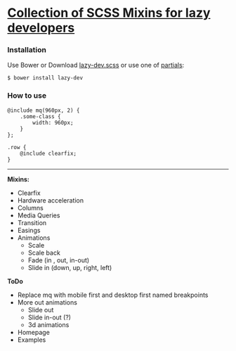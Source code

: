 # [Collection of SCSS Mixins for lazy developers](http://akurganow.ru/lazy-dev)

### Installation

Use Bower or Download [lazy-dev.scss](https://raw.githubusercontent.com/Akurganow/Lazy-Dev/master/lazy-dev.scss) or use one of [partials](https://github.com/Akurganow/Lazy-Dev/tree/master/partials):

```
$ bower install lazy-dev
```

### How to use

```
@include mq(960px, 2) {
    .some-class {
        width: 960px;
    }
};

.row {
    @include clearfix;
}
```

--------

**Mixins:**

- Clearfix
- Hardware acceleration
- Columns
- Media Queries
- Transition
- Easings
- Animations
    + Scale
    + Scale back
    + Fade (in , out, in-out)
    + Slide in (down, up, right, left)

**ToDo**

- Replace mq with mobile first and desktop first named breakpoints
- More out animations
    + Slide out
    + Slide in-out (?)
    + 3d animations
- Homepage
- Examples
